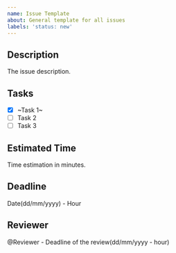 ```yaml
---
name: Issue Template
about: General template for all issues
labels: 'status: new'
---
```

<!--- ADD YOUR NEWER ISSUE'S TO RAM -->

## Description
The issue description.

## Tasks
- [x] ~Task 1~
- [ ] Task 2
- [ ] Task 3

## Estimated Time
Time estimation in minutes.

## Deadline
Date(dd/mm/yyyy) - Hour
<!--- Always try to set the deadline 1 day earlier than the actual strict deadline to give the reviewer extra time. -->

## Reviewer
@Reviewer - Deadline of the review(dd/mm/yyyy - hour)
<!--- Reviewers are expected to review the issue, and if everything's going as they should, close the issue with a comment. They are also expected to update the project's "Team Capacity/End Date" field. -->
